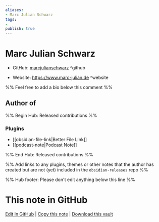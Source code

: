 ```yaml
---
aliases:
- Marc Julian Schwarz
tags:
- 
publish: true
---
```


# Marc Julian Schwarz

- GitHub: [marcjulianschwarz](https://github.com/marcjulianschwarz/) ^github
<!-- - Discord: `@` ^discord-->
- Website: <https://www.marc-julian.de> ^website
<!-- - [[Publish sites|Publish site]]: ^publish-->

%% Feel free to add a bio below this comment %%


## Author of

%% Begin Hub: Released contributions %%
### Plugins
- [[obsidian-file-link|Better File Link]]
- [[podcast-note|Podcast Note]]

%% End Hub: Released contributions %%

%% Add links to any plugins, themes or other notes that the author has created but are not (yet) included in the `obsidian-releases` repo %%

<!--
### Unlisted plugins

- 
-->

<!--
### Others

- 
-->

<!--
## Sponsor this author

- [[GitHub sponsors]]: [Sponsor @marcjulianschwarz on GitHub Sponsors](https://github.com/sponsors/marcjulianschwarz) ^github-sponsor
- [[Buy me a coffee]]: ^buy-me-a-coffee
- [[PayPal]]: ^paypal
- [[Patreon]]: ^patreon

-->

<!--
## Follow this author

- [[YouTube Channels|On YouTube]]: ^youtube
- Twitter: ^twitter
- ...
-->

%% Hub footer: Please don't edit anything below this line %%

# This note in GitHub

<span class="git-footer">[Edit In GitHub](https://github.dev/obsidian-community/obsidian-hub/blob/main/01%20-%20Community/People/marcjulianschwarz.md "git-hub-edit-note") | [Copy this note](https://raw.githubusercontent.com/obsidian-community/obsidian-hub/main/01%20-%20Community/People/marcjulianschwarz.md "git-hub-copy-note") | [Download this vault](https://github.com/obsidian-community/obsidian-hub/archive/refs/heads/main.zip "git-hub-download-vault") </span>